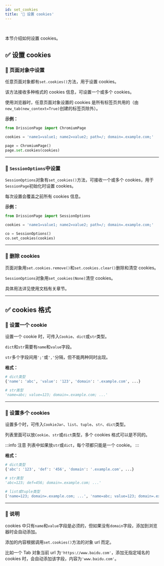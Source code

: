 ```yaml
---
id: set_cookies
title: '🥦 设置 cookies'
---
```


<div class="wwads-cn wwads-horizontal" data-id="317"></div><br/>

本节介绍如何设置 cookies。

## ✅️️ 设置 cookies

### 📌 页面对象中设置

任意页面对象都有`set.cookies()`方法，用于设置 cookies。

该方法接收多种格式的 cookies 信息，可设置一个或多个 cookies。

使用浏览器时，任意页面对象设置的 cookies 是所有标签页共用的（由`new_tab(new_context=True)`创建的标签页除外）。

**示例：**

```python
from DrissionPage import ChromiumPage

cookies = 'name1=value1; name2=value2; path=/; domain=.example.com;'

page = ChromiumPage()
page.set.cookies(cookies)
```

---

### 📌 `SessionOptions`中设置

`SessionOptions`对象有`set_cookies()`方法，可接收一个或多个 cookies，用于`SessionPage`初始化时设置 cookies。

每次设置会覆盖之前所有 cookies 信息。

**示例：**

```python
from DrissionPage import SessionOptions

cookies = 'name1=value1; name2=value2; path=/; domain=.example.com;'

co = SessionOptions()
co.set_cookies(cookies)
```

---

### 📌 删除 cookies

页面对象用`set.cookies.remove()`和`set.cookies.clear()`删除和清空 cookies。

`SessionOptions`对象用`set_cookies(None)`清空 cookies。

具体用法详见使用文档有关章节。

---

## ✅️️ cookies 格式

### 📌 设置一个 cookie

设置一个 cookie 时，可传入`Cookie`、`dict`或`str`类型。

`dict`和`str`需要有`name`和`value`字段。

`str`多个字段间用`';'`或`','`分隔，但不能两种同时出现。

**格式：**

```python
# dict类型
{'name': 'abc', 'value': '123', 'domain': '.example.com', ...}

# str类型
'name=abc; value=123; domain=.example.com; ...'
```

---

### 📌 设置多个 cookies

设置多个时，可传入`CookieJar`、`list`、`tuple`、`str`、`dict`类型。

列表里面可以放`Cookie`、`str`或`dict`类型，多个 cookies 格式可以是不同的。

:::info 注意
    列表中如果放`str`或`dict`，每个项都只能是一个 cookie。
:::

**格式：**

```python
# dict类型
{'abc': '123', 'def': '456', 'domain': '.example.com', ...}

# str类型
'abc=123; def=456; domain=.example.com; ...'

# list或tuple类型
['name=123; domain=.example.com; ...', 'name=abc; value=123; domain=.example.com; ...']
```

---

### 📌 说明

cookies 中只有`name`和`value`字段是必须的，但如果没有`domain`字段，添加到浏览器时会自动添加。

添加的内容根据调用`set.cookies()`方法的对象 url 而定。

比如一个 Tab 对象当前 url 为`'https://www.baidu.com'`，添加无指定域名的 cookies 时，会自动添加该字段，内容为`'www.baidu.com'`。
